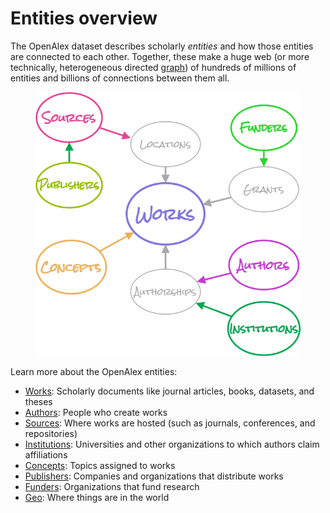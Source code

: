 # Entities overview

The OpenAlex dataset describes scholarly _entities_ and how those entities are connected to each other. Together, these make a huge web (or more technically, heterogeneous directed [graph](https://en.wikipedia.org/wiki/Graph\_theory)) of hundreds of millions of entities and billions of connections between them all.

<figure><img src="../.gitbook/assets/entities.png" alt="Entity relation diagram for OpenAlex"><figcaption></figcaption></figure>

Learn more about the OpenAlex entities:

* [Works](works/): Scholarly documents like journal articles, books, datasets, and theses
* [Authors](authors/): People who create works
* [Sources](sources/): Where works are hosted (such as journals, conferences, and repositories)
* [Institutions](institutions/): Universities and other organizations to which authors claim affiliations
* [Concepts](concepts/): Topics assigned to works
* [Publishers](publishers/): Companies and organizations that distribute works
* [Funders](funders/): Organizations that fund research
* [Geo](geo/): Where things are in the world
